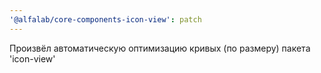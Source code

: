 ```yaml
---
'@alfalab/core-components-icon-view': patch
---
```


Произвёл автоматическую оптимизацию кривых (по размеру) пакета 'icon-view'
